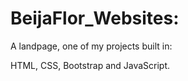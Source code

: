 # BeijaFlor_Websites:

A landpage, one of my projects built in:

HTML,
CSS,
Bootstrap
and 
JavaScript.

